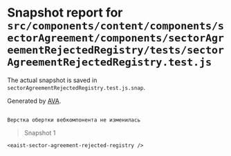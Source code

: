 # Snapshot report for `src/components/content/components/sectorAgreement/components/sectorAgreementRejectedRegistry/tests/sectorAgreementRejectedRegistry.test.js`

The actual snapshot is saved in `sectorAgreementRejectedRegistry.test.js.snap`.

Generated by [AVA](https://avajs.dev).

## 
    Верстка обертки вебкомпонента не изменилась


> Snapshot 1

    <eaist-sector-agreement-rejected-registry />
